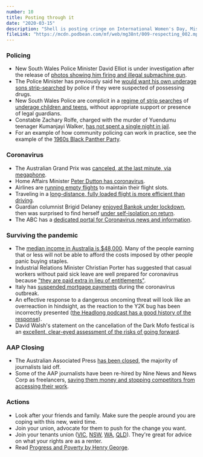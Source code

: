 ```yaml
---
number: 10
title: Posting through it
date: "2020-03-15"
description: "Shell is posting cringe on International Women's Day, Missy Higgins' dad has Coronavirus, and the Australian government continues their efforts to make corruption a national sport. We try to make sense of the chaos in this blockbuster episode."
fileLink: "https://mcdn.podbean.com/mf/web/mg38nt/009-respecting_002.mp3"
---
```


### Policing

- New South Wales Police Minister David Elliot is under investigation after the release of [photos showing him firing and illegal submachine gun](https://www.abc.net.au/news/2020-03-09/nsw-police-minister-david-elliott-fires-submachine-gun-at-range/12040288).
- The Police Minister has previously said he [would want his own underage sons strip-searched](https://www.smh.com.au/national/nsw/minister-would-want-sons-strip-searched-if-at-risk-of-doing-something-wrong-20191106-p537ww.html) by police if they were suspected of possessing drugs.
- New South Wales Police are complicit in a [regime of strip searches](https://www.theguardian.com/australia-news/2020/feb/06/strip-search-inquiry-cut-short-after-nsw-government-sacks-commissioner) of [underage children and teens](https://www.theguardian.com/australia-news/2019/oct/21/police-strip-searched-16-year-old-girl-at-splendour-music-festival-inquiry-hears), without appropriate support or presence of legal guardians.
- Constable Zachary Rolfe, charged with the murder of Yuendumu teenager Kumanjayi Walker, [has not spent a single night in jail](https://www.abc.net.au/news/2020-03-08/yuendumu-residents-question-grant-of-bail-to-zachary-rolfe/12035990).
- For an example of how community policing can work in practice, see the example of the [1960s Black Panther Party](https://www.wglt.org/post/director-chronicles-black-panthers-rise-new-tactics-were-needed).

### Coronavirus

- The Australian Grand Prix was [canceled, at the last minute, via megaphone](https://www.abc.net.au/news/2020-03-13/australian-formula-1-grand-prix-cancelled-over-coronavirus/12052142).
- Home Affairs Minister [Peter Dutton has coronavirus](https://7news.com.au/lifestyle/health-wellbeing/dutton-was-not-infectious-in-washington-c-744948).
- Airlines are [running empty flights](https://www.businessinsider.fr/us/coronavirus-airlines-run-empty-ghost-flights-planes-passengers-outbreak-covid-2020-3) to maintain their flight slots.
- Traveling in a [long-distance, fully loaded flight is more efficient than driving](https://www.thoughtco.com/flying-driving-which-better-for-environment-1203936).
- Guardian columnist Brigid Delaney [enjoyed Bankok under lockdown](https://www.theguardian.com/commentisfree/2020/mar/06/travelling-through-asia-during-the-coronavirus-its-like-i-have-the-whole-place-to-myself), then was surprised to find herself [under self-isolation on return](https://www.theguardian.com/commentisfree/2020/mar/13/i-dont-have-it-my-week-of-not-being-sick-with-coronavirus).
- The ABC has a [dedicated portal for Coronavirus news and information](https://www.abc.net.au/news/story-streams/coronavirus/).

### Surviving the pandemic

- The [median income in Australia is $48,000](https://www.abc.net.au/news/2019-12-30/are-you-one-of-the-average-australians-politicians-refer-to/11831700). Many of the people earning that or less will not be able to afford the costs imposed by other people panic buying staples.
- Industrial Relations Minister Christian Porter has suggested that casual workers without paid sick leave are well prepared for coronavirus because ["they are paid extra in lieu of entitlements"](https://twitter.com/ErykBagshaw/status/1237245658274258945).
- Italy has [suspended mortgage payments](https://www.bbc.com/news/business-51814481) during the coronavirus outbreak.
- An effective response to a dangerous oncoming threat will look like an overreaction in hindsight, as the reaction to the Y2K bug has been incorrectly presented ([the Headlong podcast has a good history of the response](https://www.podbean.com/podcast-detail/9bhdf-4c11f/Headlong-Surviving-Y2K-Podcast)).
- David Walsh's statement on the cancellation of the Dark Mofo festical is an [excellent, clear-eyed assessment of the risks of going forward](https://darkmofo.net.au/statement).

### AAP Closing

- The Australian Associated Press [has been closed](https://www.wsws.org/en/articles/2020/03/09/aapr-m09.html), the majority of journalists laid off.
- Some of the AAP journalists have been re-hired by Nine News and News Corp as freelancers, [saving them money and stopping competitors from accessing their work](https://www.thesaturdaypaper.com.au/news/media/2020/03/14/aap-closure-leaves-industry-reeling/15841044009525).

### Actions

- Look after your friends and family. Make sure the people around you are coping with this new, weird time.
- Join your union, advocate for them to push for the change you want.
- Join your tenants union ([VIC](https://www.tenantsvic.org.au/), [NSW](https://www.tenants.org.au/tu), [WA](https://www.tenancywa.org.au/), [QLD](https://tenantsqld.org.au/)). They're great for advice on what your rights are as a renter.
- Read [Progress and Poverty by Henry George](https://en.wikipedia.org/wiki/Progress_and_Poverty).